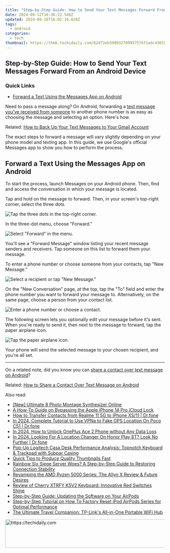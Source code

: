 ```yaml
---
title: "Step-by-Step Guide: How to Send Your Text Messages Forward From an Android Device"
date: 2024-09-12T16:36:22.546Z
updated: 2024-09-16T16:02:16.628Z
tags:
  - android
categories:
  - tech
thumbnail: https://thmb.techidaily.com/62d72eb39093270995757df1adc43019ed0e362b73decee245e264928d768a5a.jpg
---
```


## Step-by-Step Guide: How to Send Your Text Messages Forward From an Android Device

### Quick Links

* [Forward a Text Using the Messages App on Android](https://activate-lock.techidaily.com/effective-ways-to-fix-checkra1n-error-31-on-apple-iphone-xs-by-drfone-ios/)

 Need to pass a message along? On Android, forwarding a [text message you've received from someone](https://youtube-video-recordings.techidaily.com/in-2024-earning-mastery-in-streams-a-comprehensive-review/) to another phone number is as easy as choosing the message and selecting an option. Here's how.

Related: [How to Back Up Your Text Messages to Your Gmail Account](https://youtube-video-recordings.techidaily.com/in-2024-earning-mastery-in-streams-a-comprehensive-review/) 

 The exact steps to forward a message will vary slightly depending on your phone model and texting app. In this guide, we use Google's official Messages app to show you how to perform the process.

##  Forward a Text Using the Messages App on Android

 To start the process, launch Messages on your Android phone. Then, find and access the conversation in which your message is located.

 Tap and hold on the message to forward. Then, in your screen's top-right corner, select the three dots.

![Tap the three dots in the top-right corner.](https://static1.howtogeekimages.com/wordpress/wp-content/uploads/2022/08/1-android-message-menu.png) 

 In the three-dot menu, choose "Forward."

![Select "Forward" in the menu.](https://static1.howtogeekimages.com/wordpress/wp-content/uploads/2022/08/2-android-forward-message.png) 

 You'll see a "Forward Message" window listing your recent message senders and receivers. Tap someone on this list to forward them your message.

 To enter a phone number or choose someone from your contacts, tap "New Message."

![Select a recipient or tap "New Message."](https://static1.howtogeekimages.com/wordpress/wp-content/uploads/2022/08/3-android-choose-message-recipient.png) 

 On the "New Conversation" page, at the top, tap the "To" field and enter the phone number you want to forward your message to. Alternatively, on the same page, choose a person from your contact list.

![Enter a phone number or choose a contact.](https://static1.howtogeekimages.com/wordpress/wp-content/uploads/2022/08/4-android-specify-message-recipient.png) 

 The following screen lets you optionally edit your message before it's sent. When you're ready to send it, then next to the message to forward, tap the paper airplane icon.

![Tap the paper airplane icon.](https://static1.howtogeekimages.com/wordpress/wp-content/uploads/2022/08/5-android-send-forward-message.png) 

 Your phone will send the selected message to your chosen recipient, and you're all set.

---

 On a related note, did you know you can [share a contact over text message on Android](https://youtube-web.techidaily.com/n-2024-unlock-exclusive-youtube-visuals-top-5-tools-reviewed/)?

Related: [How to Share a Contact Over Text Message on Android](https://youtube-web.techidaily.com/n-2024-unlock-exclusive-youtube-visuals-top-5-tools-reviewed/)

<ins class="adsbygoogle"
     style="display:block"
     data-ad-format="autorelaxed"
     data-ad-client="ca-pub-7571918770474297"
     data-ad-slot="1223367746"></ins>

<ins class="adsbygoogle"
     style="display:block"
     data-ad-client="ca-pub-7571918770474297"
     data-ad-slot="8358498916"
     data-ad-format="auto"
     data-full-width-responsive="true"></ins>

<span class="atpl-alsoreadstyle">Also read:</span>
<div><ul>
<li><a href="https://some-skills.techidaily.com/new-ultimate-8-photo-montage-synthesizer-online/"><u>[New] Ultimate 8 Photo Montage Synthesizer Online</u></a></li>
<li><a href="https://activate-lock.techidaily.com/a-how-to-guide-on-bypassing-the-apple-iphone-14-pro-icloud-lock-by-drfone-ios/"><u>A How-To Guide on Bypassing the Apple iPhone 14 Pro iCloud Lock</u></a></li>
<li><a href="https://blog-min.techidaily.com/how-to-transfer-contacts-from-realme-11-5g-to-iphone-xs11-drfone-by-drfone-transfer-from-android-transfer-from-android/"><u>How to Transfer Contacts from Realme 11 5G to iPhone XS/11 | Dr.fone</u></a></li>
<li><a href="https://review-topics.techidaily.com/in-2024-complete-tutorial-to-use-vpna-to-fake-gps-location-on-poco-c51-drfone-by-drfone-virtual-android/"><u>In 2024, Complete Tutorial to Use VPNa to Fake GPS Location On Poco C51 | Dr.fone</u></a></li>
<li><a href="https://easy-unlock-android.techidaily.com/in-2024-how-to-unlock-oneplus-ace-2-phone-without-any-data-loss-by-drfone-android/"><u>In 2024, How to Unlock OnePlus Ace 2 Phone without Any Data Loss</u></a></li>
<li><a href="https://phone-solutions.techidaily.com/in-2024-looking-for-a-location-changer-on-honor-play-8t-look-no-further-drfone-by-drfone-virtual-android/"><u>In 2024, Looking For A Location Changer On Honor Play 8T? Look No Further | Dr.fone</u></a></li>
<li><a href="https://hardware-reviews.techidaily.com/pop-up-logitech-casa-desk-performance-analysis-topnotch-keyboard-and-trackpad-with-subpar-casing/"><u>Pop-Up Logitech Casa Desk Performance Analysis: Topnotch Keyboard & Trackpad with Subpar Casing</u></a></li>
<li><a href="https://vimeo-videos.techidaily.com/quick-tips-to-produce-quality-thumbnails-fast/"><u>Quick Tips to Produce Quality Thumbnails Fast</u></a></li>
<li><a href="https://program-issues.techidaily.com/rainbow-six-siege-server-woes-a-step-by-step-guide-to-restoring-connection-stability/"><u>Rainbow Six Siege Server Woes? A Step-by-Step Guide to Restoring Connection Stability</u></a></li>
<li><a href="https://hardware-reviews.techidaily.com/revamping-the-amd-ryzen-5000-series-the-allyn-x-review-and-future-desires/"><u>Revamping the AMD Ryzen 5000 Series: The Allyn X Review & Future Desires</u></a></li>
<li><a href="https://hardware-reviews.techidaily.com/review-of-cherry-xtrfy-k5v2-keyboard-innovative-red-switches-shine/"><u>Review of Cherry XTRFY K5V2 Keyboard: Innovative Red Switches Shine</u></a></li>
<li><a href="https://hardware-reviews.techidaily.com/step-by-step-guide-updating-the-software-on-your-airpods/"><u>Step-by-Step Guide: Updating the Software on Your AirPods</u></a></li>
<li><a href="https://hardware-reviews.techidaily.com/step-by-step-tutorial-on-how-to-factory-reset-ipod-airpods-series-for-optimal-performance/"><u>Step-by-Step Tutorial on How To Factory Reset iPod AirPods Series for Optimal Performance</u></a></li>
<li><a href="https://hardware-reviews.techidaily.com/the-ultimate-travel-companion-tp-links-all-in-one-portable-wifi-hub/"><u>The Ultimate Travel Companion: TP-Link's All-in-One Portable WiFi Hub</u></a></li>
</ul></div>

<!-- affiliate ads begin -->
<a href="https://appsumo.8odi.net/c/5597632/2128844/7443" target="_top" id="2128844">
  <img src="//a.impactradius-go.com/display-ad/7443-2128844" border="0" alt="https://techidaily.com" width="728" height="90"/>
</a>
<img height="0" width="0" src="https://appsumo.8odi.net/i/5597632/2128844/7443" style="position:absolute;visibility:hidden;" border="0" />
<!-- affiliate ads end -->

